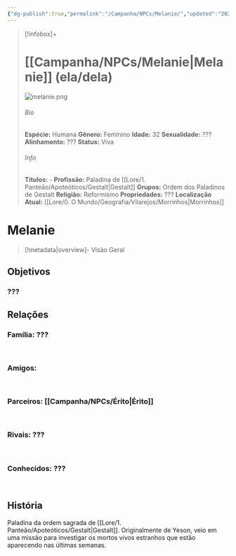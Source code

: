 ```yaml
---
{"dg-publish":true,"permalink":"/Campanha/NPCs/Melanie/","updated":"2025-06-25T09:06:54.616-03:00"}
---
```


> [!infobox]+
> # [[Campanha/NPCs/Melanie\|Melanie]] (ela/dela)
>![melanie.png](/img/user/Recursos/Imagens/melanie.png)
> ###### Bio
>
> 
> **Espécie:** Humana
> **Gênero:** Feminino
> **Idade:** 32
> **Sexualidade:** ???
> **Alinhamento:** ???
> **Status:** Viva
> ###### Info
> 
> 
> **Títulos:** -
> **Profissão:** Paladina de [[Lore/1. Panteão/Apoteóticos/Gestalt\|Gestalt]]
> **Grupos:** Ordem dos Paladinos de Gestalt
> **Religião:** Reformismo
> **Propriedades:** ???
> **Localização Atual:** [[Lore/0. O Mundo/Geografia/Vilarejos/Morrinhos\|Morrinhos]]

# **Melanie** <span style="font-size: medium"></span>
> [!metadata|overview]- Visão Geral
> 

## Objetivos

### ???
## Relações

### **Família:**  ???

<br>

### **Amigos:** 

<br>

### **Parceiros:** [[Campanha/NPCs/Érito\|Érito]]
<br>

### **Rivais:** ???

<br>

### **Conhecidos:** ???

<br>

## História
Paladina da ordem sagrada de [[Lore/1. Panteão/Apoteóticos/Gestalt\|Gestalt]]. Originalmente de Yeson, veio em uma missão para investigar os mortos vivos estranhos que estão aparecendo nas últimas semanas.


